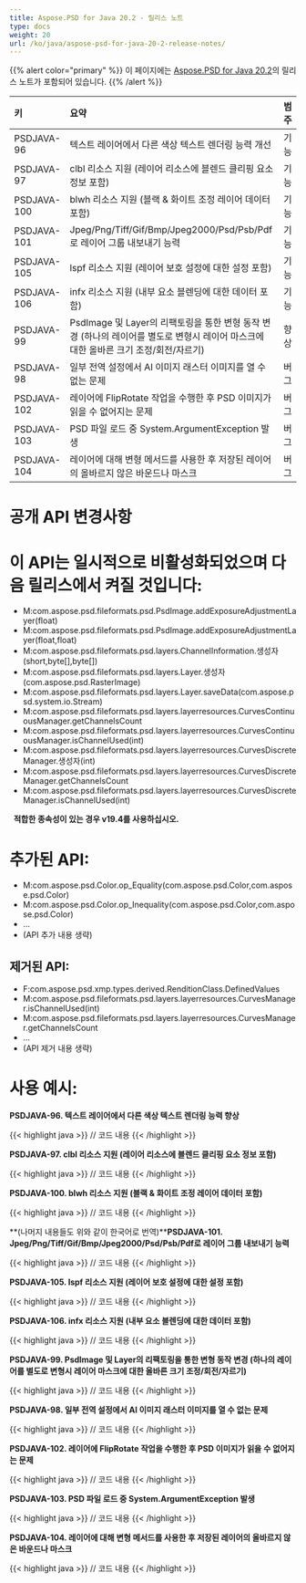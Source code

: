 ```yaml
---
title: Aspose.PSD for Java 20.2 - 릴리스 노트
type: docs
weight: 20
url: /ko/java/aspose-psd-for-java-20-2-release-notes/
---
```


{{% alert color="primary" %}} 이 페이지에는 [Aspose.PSD for Java 20.2](https://downloads.aspose.com/psd/java/new-releases/aspose.psd-for-java-20.2/)의 릴리스 노트가 포함되어 있습니다. {{% /alert %}}

|**키**|**요약**|**범주**|
| :- | :- | :- |
|PSDJAVA-96|텍스트 레이어에서 다른 색상 텍스트 렌더링 능력 개선|기능|
|PSDJAVA-97|clbl 리소스 지원 (레이어 리소스에 블렌드 클리핑 요소 정보 포함)|기능|
|PSDJAVA-100|blwh 리소스 지원 (블랙 & 화이트 조정 레이어 데이터 포함)|기능|
|PSDJAVA-101|Jpeg/Png/Tiff/Gif/Bmp/Jpeg2000/Psd/Psb/Pdf로 레이어 그룹 내보내기 능력|기능|
|PSDJAVA-105|lspf 리소스 지원 (레이어 보호 설정에 대한 설정 포함)|기능|
|PSDJAVA-106|infx 리소스 지원 (내부 요소 블렌딩에 대한 데이터 포함)|기능|
|PSDJAVA-99|PsdImage 및 Layer의 리팩토링을 통한 변형 동작 변경 (하나의 레이어를 별도로 변형시 레이어 마스크에 대한 올바른 크기 조정/회전/자르기)|향상|
|PSDJAVA-98|일부 전역 설정에서 AI 이미지 래스터 이미지를 열 수 없는 문제|버그|
|PSDJAVA-102|레이어에 FlipRotate 작업을 수행한 후 PSD 이미지가 읽을 수 없어지는 문제|버그|
|PSDJAVA-103|PSD 파일 로드 중 System.ArgumentException 발생|버그|
|PSDJAVA-104|레이어에 대해 변형 메서드를 사용한 후 저장된 레이어의 올바르지 않은 바운드나 마스크|버그|

# **공개 API 변경사항**
# **이 API는 일시적으로 비활성화되었으며 다음 릴리스에서 켜질 것입니다:**
- M:com.aspose.psd.fileformats.psd.PsdImage.addExposureAdjustmentLayer(float)
- M:com.aspose.psd.fileformats.psd.PsdImage.addExposureAdjustmentLayer(float,float)
- M:com.aspose.psd.fileformats.psd.layers.ChannelInformation.생성자(short,byte[],byte[])
- M:com.aspose.psd.fileformats.psd.layers.Layer.생성자(com.aspose.psd.RasterImage)
- M:com.aspose.psd.fileformats.psd.layers.Layer.saveData(com.aspose.psd.system.io.Stream)
- M:com.aspose.psd.fileformats.psd.layers.layerresources.CurvesContinuousManager.getChannelsCount
- M:com.aspose.psd.fileformats.psd.layers.layerresources.CurvesContinuousManager.isChannelUsed(int)
- M:com.aspose.psd.fileformats.psd.layers.layerresources.CurvesDiscreteManager.생성자(int)
- M:com.aspose.psd.fileformats.psd.layers.layerresources.CurvesDiscreteManager.getChannelsCount
- M:com.aspose.psd.fileformats.psd.layers.layerresources.CurvesDiscreteManager.isChannelUsed(int)

` `**적합한 종속성이 있는 경우 v19.4를 사용하십시오.**
# **추가된 API:**
- M:com.aspose.psd.Color.op_Equality(com.aspose.psd.Color,com.aspose.psd.Color)
- M:com.aspose.psd.Color.op_Inequality(com.aspose.psd.Color,com.aspose.psd.Color)
- ...
- (API 추가 내용 생략)

## **제거된 API:**
- F:com.aspose.psd.xmp.types.derived.RenditionClass.DefinedValues
- M:com.aspose.psd.fileformats.psd.layers.layerresources.CurvesManager.isChannelUsed(int)
- M:com.aspose.psd.fileformats.psd.layers.layerresources.CurvesManager.getChannelsCount
- ...
- (API 제거 내용 생략)

# **사용 예시:**
**PSDJAVA-96. 텍스트 레이어에서 다른 색상 텍스트 렌더링 능력 향상**

{{< highlight java >}}
    // 코드 내용
{{< /highlight >}}

**PSDJAVA-97. clbl 리소스 지원 (레이어 리소스에 블렌드 클리핑 요소 정보 포함)**

{{< highlight java >}}
    // 코드 내용
{{< /highlight >}}

**PSDJAVA-100. blwh 리소스 지원 (블랙 & 화이트 조정 레이어 데이터 포함)**

{{< highlight java >}}
    // 코드 내용
{{< /highlight >}}

**(나머지 내용들도 위와 같이 한국어로 번역)****PSDJAVA-101. Jpeg/Png/Tiff/Gif/Bmp/Jpeg2000/Psd/Psb/Pdf로 레이어 그룹 내보내기 능력**

{{< highlight java >}}
    // 코드 내용
{{< /highlight >}}

**PSDJAVA-105. lspf 리소스 지원 (레이어 보호 설정에 대한 설정 포함)**

{{< highlight java >}}
    // 코드 내용
{{< /highlight >}}

**PSDJAVA-106. infx 리소스 지원 (내부 요소 블렌딩에 대한 데이터 포함)**

{{< highlight java >}}
    // 코드 내용
{{< /highlight >}}

**PSDJAVA-99. PsdImage 및 Layer의 리팩토링을 통한 변형 동작 변경 (하나의 레이어를 별도로 변형시 레이어 마스크에 대한 올바른 크기 조정/회전/자르기)**

{{< highlight java >}}
    // 코드 내용
{{< /highlight >}}

**PSDJAVA-98. 일부 전역 설정에서 AI 이미지 래스터 이미지를 열 수 없는 문제**

{{< highlight java >}}
    // 코드 내용
{{< /highlight >}}

**PSDJAVA-102. 레이어에 FlipRotate 작업을 수행한 후 PSD 이미지가 읽을 수 없어지는 문제**

{{< highlight java >}}
    // 코드 내용
{{< /highlight >}}

**PSDJAVA-103. PSD 파일 로드 중 System.ArgumentException 발생**

{{< highlight java >}}
    // 코드 내용
{{< /highlight >}}

**PSDJAVA-104. 레이어에 대해 변형 메서드를 사용한 후 저장된 레이어의 올바르지 않은 바운드나 마스크**

{{< highlight java >}}
    // 코드 내용
{{< /highlight >}}